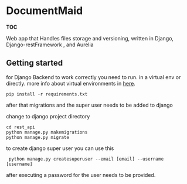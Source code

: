 # DocumentMaid

__TOC__

Web app that Handles files storage and versioning, written in Django, Django-restFramework , and Aurelia 

## Getting started

for Django Backend to work correctly you need to run. in a virtual env or directly. 
more info about virtual environments in [here][01].
```
pip install -r requirements.txt
```

after that migrations and the super user needs to be added to django

change to django project directory
```
cd rest_api
python manage.py makemigrations
python manage.py migrate
```

to create django super user you can use this

```
 python manage.py createsuperuser --email [email] --username [username]

```
after executing a password for the user needs to be provided.




[01]:https://docs.python.org/3/library/venv.html